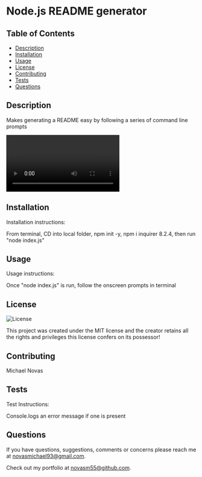 # Node.js README generator

## Table of Contents

* [Description](#description)
* [Installation](#installation)
* [Usage](#usage)
* [License](#license)
* [Contributing](#contributing)
* [Tests](#tests)
* [Questions](#questions)

## Description 

Makes generating a README easy by following a series of command line prompts

![Video](https://github.com/novasm55/README-generator/blob/788f7109b4a1f46bff5c22b32b0745e0097d0636/MINGW6~1.MP4)

## Installation

Installation instructions:

From terminal, CD into local folder, npm init -y, npm i inquirer 8.2.4, then run "node index.js"

## Usage

Usage instructions:

Once "node index.js" is run, follow the onscreen prompts in terminal

## License


  
  ![License](https://img.shields.io/badge/license-MIT-red.svg)

  This project was created under the MIT license and the creator retains all the rights and privileges this license confers on its possessor!

## Contributing

Michael Novas

## Tests

Test Instructions:

Console.logs an error message if one is present

## Questions

If you have questions, suggestions, comments or concerns please reach me at novasmichael93@gmail.com. 

Check out my portfolio at novasm55@github.com.